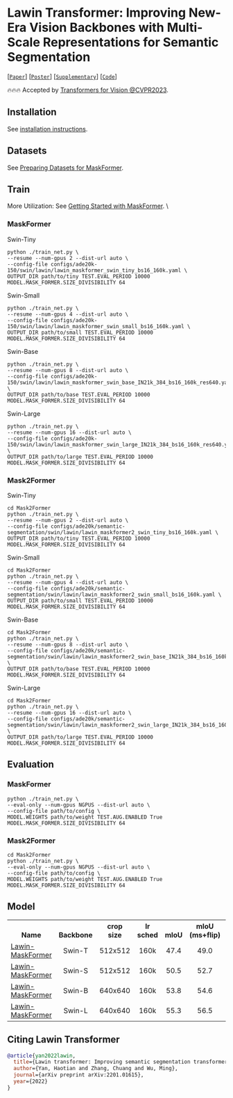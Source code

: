 # Lawin Transformer: Improving New-Era Vision Backbones with Multi-Scale Representations for Semantic Segmentation

[[`Paper`](https://drive.google.com/file/d/1eQd_bj1DTNTxpMVvfIzkt0vdZujrf9IK/view)] [[`Poster`](https://drive.google.com/file/d/1ifjjedbX8nbF0iBDI7g3uL_j8Hkf84sN/view)] [[`Supplementary`](https://drive.google.com/file/d/1QPFqAS-3LETbRULfPk-vfoO50g_MfPAN/view)] [[`Code`](https://github.com/yan-hao-tian/lawin/blob/70903a10403d4d8b87b0a2fe39a7cf045cf5a476/mask_former/modeling/heads/pixel_decoder.py#L196)]

🔥🔥🔥 Accepted by [Transformers for Vision @CVPR2023](https://sites.google.com/view/t4v-cvpr23/home).

## Installation

See [installation instructions](INSTALL.md).

## Datasets

See [Preparing Datasets for MaskFormer](datasets/README.md).

## Train

More Utilization: See [Getting Started with MaskFormer](GETTING_STARTED.md). \
### MaskFormer
Swin-Tiny
```
python ./train_net.py \
--resume --num-gpus 2 --dist-url auto \
--config-file configs/ade20k-150/swin/lawin/lawin_maskformer_swin_tiny_bs16_160k.yaml \
OUTPUT_DIR path/to/tiny TEST.EVAL_PERIOD 10000 MODEL.MASK_FORMER.SIZE_DIVISIBILITY 64
```
Swin-Small
```
python ./train_net.py \
--resume --num-gpus 4 --dist-url auto \
--config-file configs/ade20k-150/swin/lawin/lawin_maskformer_swin_small_bs16_160k.yaml \
OUTPUT_DIR path/to/small TEST.EVAL_PERIOD 10000 MODEL.MASK_FORMER.SIZE_DIVISIBILITY 64
```

Swin-Base
```
python ./train_net.py \
--resume --num-gpus 8 --dist-url auto \
--config-file configs/ade20k-150/swin/lawin/lawin_maskformer_swin_base_IN21k_384_bs16_160k_res640.yaml \
OUTPUT_DIR path/to/base TEST.EVAL_PERIOD 10000 MODEL.MASK_FORMER.SIZE_DIVISIBILITY 64
```

Swin-Large
```
python ./train_net.py \
--resume --num-gpus 16 --dist-url auto \
--config-file configs/ade20k-150/swin/lawin/lawin_maskformer_swin_large_IN21k_384_bs16_160k_res640.yaml \
OUTPUT_DIR path/to/large TEST.EVAL_PERIOD 10000 MODEL.MASK_FORMER.SIZE_DIVISIBILITY 64
```
### Mask2Former
Swin-Tiny
```
cd Mask2Former
python ./train_net.py \
--resume --num-gpus 2 --dist-url auto \
--config-file configs/ade20k/semantic-segmentation/swin/lawin/lawin_maskformer2_swin_tiny_bs16_160k.yaml \
OUTPUT_DIR path/to/tiny TEST.EVAL_PERIOD 10000 MODEL.MASK_FORMER.SIZE_DIVISIBILITY 64
```
Swin-Small
```
cd Mask2Former
python ./train_net.py \
--resume --num-gpus 4 --dist-url auto \
--config-file configs/ade20k/semantic-segmentation/swin/lawin/lawin_maskformer2_swin_small_bs16_160k.yaml \
OUTPUT_DIR path/to/small TEST.EVAL_PERIOD 10000 MODEL.MASK_FORMER.SIZE_DIVISIBILITY 64
```

Swin-Base
```
cd Mask2Former
python ./train_net.py \
--resume --num-gpus 8 --dist-url auto \
--config-file configs/ade20k/semantic-segmentation/swin/lawin/lawin_maskformer2_swin_base_IN21k_384_bs16_160k_res640.yaml \
OUTPUT_DIR path/to/base TEST.EVAL_PERIOD 10000 MODEL.MASK_FORMER.SIZE_DIVISIBILITY 64
```

Swin-Large
```
cd Mask2Former
python ./train_net.py \
--resume --num-gpus 16 --dist-url auto \
--config-file configs/ade20k/semantic-segmentation/swin/lawin/lawin_maskformer2_swin_large_IN21k_384_bs16_160k_res640.yaml \
OUTPUT_DIR path/to/large TEST.EVAL_PERIOD 10000 MODEL.MASK_FORMER.SIZE_DIVISIBILITY 64
```
## Evaluation
### MaskFormer
```
python ./train_net.py \
--eval-only --num-gpus NGPUS --dist-url auto \
--config-file path/to/config \
MODEL.WEIGHTS path/to/weight TEST.AUG.ENABLED True MODEL.MASK_FORMER.SIZE_DIVISIBILITY 64
```

### Mask2Former
```
cd Mask2Former
python ./train_net.py \
--eval-only --num-gpus NGPUS --dist-url auto \
--config-file path/to/config \
MODEL.WEIGHTS path/to/weight TEST.AUG.ENABLED True MODEL.MASK_FORMER.SIZE_DIVISIBILITY 64
```

## <a name="ModelZoo"></a>Model
<table><tbody>
<!-- START TABLE -->
<!-- TABLE HEADER -->
<th valign="bottom">Name</th>
<th valign="bottom">Backbone</th>
<th valign="bottom">crop<br/>size</th>
<th valign="bottom">lr<br/>sched</th>
<th valign="bottom">mIoU</th>
<th valign="bottom">mIoU<br/>(ms+flip)</th>
<th valign="bottom">download</th>
<!-- TABLE BODY -->
<!-- ROW: maskformer_swin_tiny_bs16_160k -->
 <tr><td align="left"><a href="configs/ade20k-150/swin/lawin/lawin_maskformer_swin_tiny_bs16_160k.yaml">Lawin-MaskFormer</a></td>
<td align="center">Swin-T</td>
<td align="center">512x512</td>
<td align="center">160k</td>
<td align="center">47.4</td>
<td align="center">49.0</td>
<td align="center"><a href="https://drive.google.com/file/d/1kzu8K8phAEPo6NHoLubSePlKl6N86Mde/view?usp=sharing">model</a></td>
</tr>
<!-- ROW: maskformer_swin_small_bs16_160k -->
 <tr><td align="left"><a href="configs/ade20k-150/swin/lawin/lawin_maskformer_swin_small_bs16_160k.yaml">Lawin-MaskFormer</a></td>
<td align="center">Swin-S</td>
<td align="center">512x512</td>
<td align="center">160k</td>
<td align="center">50.5</td>
<td align="center">52.7</td>
<td align="center"><a href="https://drive.google.com/file/d/1mPmwVUlJckeldTwpsKIiRaE5wQOpKaou/view?usp=sharing">model</a></td>
</tr>
<!-- ROW: maskformer_swin_base_IN21k_384_bs16_160k_res640 -->
 <tr><td align="left"><a href="configs/ade20k-150/swin/lawin/lawin_maskformer_swin_base_IN21k_384_bs16_160k_res640.yaml">Lawin-MaskFormer</a></td>
<td align="center">Swin-B</td>
<td align="center">640x640</td>
<td align="center">160k</td>
<td align="center">53.8</td>
<td align="center">54.6</td>
<td align="center"><a href="https://drive.google.com/file/d/1Llvp_-KsVdV9pK1yBG29D3xhryrYOeVf/view?usp=sharing">model</a></td>
</tr>
<!-- ROW: maskformer_swin_large_IN21k_384_bs16_160k_res640 -->
 <tr><td align="left"><a href="configs/ade20k-150/swin/lawin/lawin_maskformer_swin_large_IN21k_384_bs16_160k_res640.yaml">Lawin-MaskFormer</a></td>
<td align="center">Swin-L</td>
<td align="center">640x640</td>
<td align="center">160k</td>
<td align="center">55.3</td>
<td align="center">56.5</td>
<td align="center"><a href="https://drive.google.com/file/d/14paNql4Mu1ukRB-k4ewyR8dV00R0MIFo/view?usp=sharing">model</a></td>
</tr>
</tbody></table>

## <a name="CitingMaskFormer"></a>Citing Lawin Transformer

<!-- If you use Lawin Transformer in your research or wish to refer to the baseline results published in the [Model Zoo]((#ModelZoo)), please use the following BibTeX entry. -->

```BibTeX
@article{yan2022lawin,
  title={Lawin transformer: Improving semantic segmentation transformer with multi-scale representations via large window attention},
  author={Yan, Haotian and Zhang, Chuang and Wu, Ming},
  journal={arXiv preprint arXiv:2201.01615},
  year={2022}
}
```
